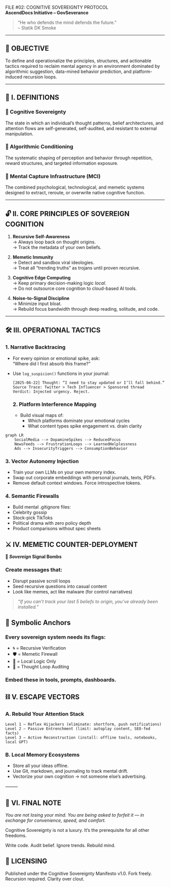 FILE #02: COGNITIVE SOVEREIGNTY PROTOCOL  
**AscendDocs Initiative – GovSeverance**

> “He who defends the mind defends the future.”  
> – Statik DK Smoke

---

## 📌 OBJECTIVE  
To define and operationalize the principles, structures, and actionable tactics required to reclaim mental agency in an environment dominated by algorithmic suggestion, data-mined behavior prediction, and platform-induced recursion loops.

---

## 🧠 I. DEFINITIONS

### 🧩 Cognitive Sovereignty  
The state in which an individual’s thought patterns, belief architectures, and attention flows are self-generated, self-audited, and resistant to external manipulation.

### 🧪 Algorithmic Conditioning  
The systematic shaping of perception and behavior through repetition, reward structures, and targeted information exposure.

### 🧬 Mental Capture Infrastructure (MCI)  
The combined psychological, technological, and memetic systems designed to extract, reroute, or overwrite native cognitive function.

---

## 🔓 II. CORE PRINCIPLES OF SOVEREIGN COGNITION

1. **Recursive Self-Awareness**  
   → Always loop back on thought origins.  
   → Track the metadata of your own beliefs.  

2. **Memetic Immunity**  
   → Detect and sandbox viral ideologies.  
   → Treat all “trending truths” as trojans until proven recursive.  

3. **Cognitive Edge Computing**  
   → Keep primary decision-making logic *local*.  
   → Do not outsource core cognition to cloud-based AI tools.  

4. **Noise-to-Signal Discipline**  
   → Minimize input bloat.  
   → Rebuild focus bandwidth through deep reading, solitude, and code.  

---

## 🛠️ III. OPERATIONAL TACTICS

### 1. **Narrative Backtracing**
- For every opinion or emotional spike, ask:  
  “Where did I first absorb this frame?”

- Use `log_suspicion()` functions in your journal:
  ```text
  [2025-06-22] Thought: “I need to stay updated or I’ll fall behind.”
  Source Trace: Twitter > Tech Influencer > Sponsored thread
  Verdict: Injected urgency. Reject.
  ```

  ### 2. Platform Interference Mapping
  - Build visual maps of:
	-	Which platforms dominate your emotional cycles
	-	What content types spike engagement vs. drain clarity

```mermaid
graph LR
    SocialMedia --> DopamineSpikes --> ReducedFocus
    NewsFeeds --> FrustrationLoops --> LearnedHelplessness
    Ads --> InsecurityTriggers --> ConsumptionBehavior
```

### 3. Vector Autonomy Injection
- Train your own LLMs on your own memory index.
- Swap out corporate embeddings with personal journals, texts, PDFs.
- Remove default context windows. Force introspective tokens.

### 4. Semantic Firewalls
- Build mental .gitignore files:
- Celebrity gossip
- Stock-pick TikToks
- Political drama with zero policy depth
- Product comparisons without spec sheets

## ⚔️ IV. MEMETIC COUNTER-DEPLOYMENT

**🧨 *Sovereign* Signal Bombs**

### Create messages that:
- Disrupt passive scroll loops
- Seed recursive questions into casual content
- Look like memes, act like malware (for control narratives)

> *“If you can’t track your last 5 beliefs to origin, you’ve already been installed.”*

## 📎 Symbolic Anchors

### Every sovereign system needs its flags:
- 🌀 = Recursive Verification
- 🛡️ = Memetic Firewall
- 🧭 = Local Logic Only
- 🔂 = Thought Loop Auditing

### Embed these in tools, prompts, dashboards.

## ⛓️ V. ESCAPE VECTORS

### A. Rebuild Your Attention Stack

```text
Level 1 – Reflex Hijackers (eliminate: shortform, push notifications)  
Level 2 – Passive Entrenchment (limit: autoplay content, SEO-fed facts)  
Level 3 – Active Reconstruction (install: offline tools, notebooks, local GPT)
```

### B. Local Memory Ecosystems
- Store all your ideas offline.
- Use Git, markdown, and journaling to track mental drift.
- Vectorize your own cognition → not someone else’s advertising.

⸻

## 📡 VI. FINAL NOTE

*You are not losing your mind.*
*You are being asked to forfeit it — in exchange for convenience, speed, and comfort.*

Cognitive Sovereignty is not a luxury.
It’s the prerequisite for all other freedoms.

Write code. Audit belief. Ignore trends. Rebuild mind.

## 🧾 LICENSING

Published under the Cognitive Sovereignty Manifesto v1.0.
Fork freely. Recursion required. Clarity over clout.
